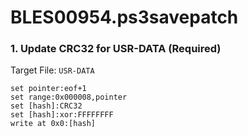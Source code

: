 # BLES00954.ps3savepatch

### 1. Update CRC32 for USR-DATA (Required)

Target File: `USR-DATA`

```
set pointer:eof+1
set range:0x000008,pointer
set [hash]:CRC32
set [hash]:xor:FFFFFFFF
write at 0x0:[hash]
```


